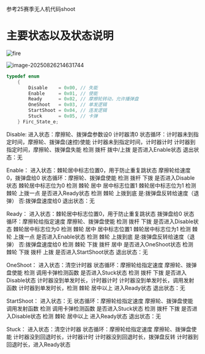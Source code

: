 参考25赛季无人机代码shoot
# 主要状态以及状态说明

![fire](https://gitee.com/lzero123/typora_-img/raw/master/PicGo/fire.png)

![image-20250826214631744](https://gitee.com/lzero123/typora_-img/raw/master/PicGo/image-20250826214631744.png)

```c
typedef enum
    {
        Disable    = 0x00, // 失能
        Enable     = 0x01, // 使能
        Ready      = 0x02, // 摩擦轮转动，允许播弹盘
        OneShoot   = 0x03, // 单发逻辑
        StartShoot = 0x04, // 连发逻辑
        Stuck      = 0x05, // 卡弹
    } Firc_State_e;
```

Disable:
	进入状态：摩擦轮、拨弹盘参数设0
			  计时器清0
	状态循环：计时器未到指定时间，摩擦轮、拨弹盘(速控)使能
			  计时器未到指定时间，计时器计时
			  计时器到指定时间，摩擦轮、拨弹盘失能
			  检测 拨杆 拨中/上拨 是否进入Enable状态
	退出状态：无

Enable：
	进入状态：棘轮居中标志位置0，用于防止重复跳状态
			  摩擦轮给速度0，拨弹盘给0
	状态循环：摩擦轮、拨弹盘使能
			  检测 拨杆 下拨 是否进入Disable状态
			  棘轮居中标志位为0 检测 棘轮 居中 居中标志位置1
			  棘轮居中标志位为1 检测 棘轮 上拨一点 是否进入Ready状态
			  检测 棘轮 上拨到底 是:拨弹盘反转给速度（退弹） 否:拨弹盘速度给0
	退出状态：无

Ready：
	进入状态：棘轮居中标志位置0，用于防止重复跳状态
			  拨弹盘给0
	状态循环：摩擦轮给指定速度
			  摩擦轮、拨弹盘使能
			  检测 拨杆 下拨 是否进入Disable状态
			  棘轮居中标志位为0 检测 棘轮 居中 居中标志位置1
			  棘轮居中标志位为1 检测 棘轮 上拨一点 是否进入Enable状态
			  检测 棘轮 上拨到底 是:拨弹盘反转给速度（退弹） 否:拨弹盘速度给0
			  检测 棘轮 下拨 拨杆 居中 是否进入OneShoot状态
			  检测 棘轮 下拨 拨杆 上拨 是否进入StartShoot状态
	退出状态：无

OneShoot：
	进入状态：清空计时器
	状态循环：摩擦轮给指定速度
			  摩擦轮、拨弹盘使能
			  检测 调用卡弹检测函数 是否进入Stuck状态
			  检测 拨杆 下拨 是否进入Disable状态
			  计时器没到单发时长，计时器计时
			  计时器没到单发时长，调用发射函数
			  计时器到单发时长，检测 棘轮 居中以上 进入Ready状态
	退出状态：无

StartShoot：
	进入状态：无
	状态循环：摩擦轮给指定速度
			  摩擦轮、拨弹盘使能
			  调用发射函数
			  检测 调用卡弹检测函数 是否进入Stuck状态
			  检测 拨杆 下拨 是否进入Disable状态
			  检测 棘轮 居中以上 进入Ready状态
	退出状态：无

Stuck：
	进入状态：清空计时器
	状态循环：摩擦轮给指定速度
			  摩擦轮、拨弹盘使能
			  计时器没到回退时长，计时器计时
			  计时器没到回退时长，拨弹盘反转
			  计时器到回退时长，进入Ready状态